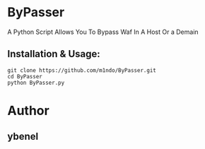 # ByPasser
A Python Script Allows You To Bypass Waf In A Host Or a Demain

## Installation & Usage: 
```
git clone https://github.com/m1ndo/ByPasser.git
cd ByPasser
python ByPasser.py 
```
# Author 
## ybenel
